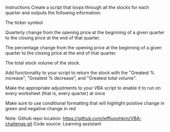 Instructions
Create a script that loops through all the stocks for each quarter and outputs the following information:

The ticker symbol

Quarterly change from the opening price at the beginning of a given quarter to the closing price at the end of that quarter.

The percentage change from the opening price at the beginning of a given quarter to the closing price at the end of that quarter.

The total stock volume of the stock. 

Add functionality to your script to return the stock with the "Greatest % increase", "Greatest % decrease", and "Greatest total volume".

Make the appropriate adjustments to your VBA script to enable it to run on every worksheet (that is, every quarter) at once

Make sure to use conditional formatting that will highlight positive change in green and negative change in red


Note:
Github repo location: https://github.com/jeffjunohkim/VBA-challenge.git
Code source:  Learning assistant
